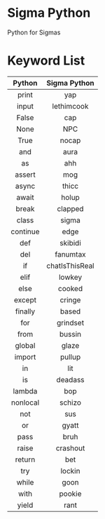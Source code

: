# Sigma Python
Python for Sigmas

# Keyword List
| Python             | Sigma Python     |
|:------------------:|:----------------:|
| print              | yap              |
| input              | lethimcook       |
| False              | cap              |
| None               | NPC              |
| True               | nocap            |
| and                | aura             |
| as                 | ahh              |
| assert             | mog              |
| async              | thicc            |
| await              | holup            |
| break              | clapped          |
| class              | sigma            |
| continue           | edge             |
| def                | skibidi          |
| del                | fanumtax         |
| if                 | chatIsThisReal   |
| elif               | lowkey           |
| else               | cooked           |
| except             | cringe           |
| finally            | based            |
| for                | grindset         |
| from               | bussin           |
| global             | glaze            |
| import             | pullup           |
| in                 | lit              |
| is                 | deadass          |
| lambda             | bop              |
| nonlocal           | schizo           |
| not                | sus              |
| or                 | gyatt            |
| pass               | bruh             |
| raise              | crashout         |
| return             | bet              |
| try                | lockin           |
| while              | goon             |
| with               | pookie           |
| yield              | rant             |
